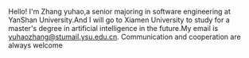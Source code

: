 Hello! I'm Zhang yuhao,a senior majoring in software engineering at YanShan University.And I will go to Xiamen University to study for a master's degree in artificial intelligence in the future.My email is yuhaozhang@stumail.ysu.edu.cn. Communication and cooperation are always welcome
